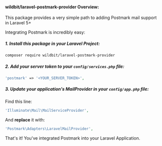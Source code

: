 #### wildbit/laravel-postmark-provider Overview:

This package provides a very simple path to adding Postmark mail support in Laravel 5+

Integrating Postmark is incredibly easy:

##### 1. Install this package in your Laravel Project:

```bash
composer require wildbit/laravel-postmark-provider
```

##### 2. Add your server token to your `config/services.php` file:

```php
'postmark' => '<YOUR_SERVER_TOKEN>',
```

##### 3. Update your application's MailProvider in your `config/app.php` file:

Find this line: 
```php
'Illuminate\Mail\MailServiceProvider',
``` 
And **replace** it with: 
```php
'Postmark\Adapters\LaravelMailProvider',
```

That's it! You've integrated Postmark into your Laravel Application.
